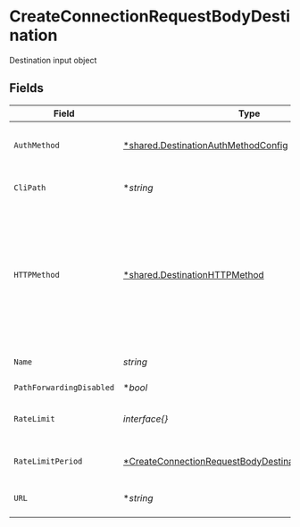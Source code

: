# CreateConnectionRequestBodyDestination

Destination input object


## Fields

| Field                                                                                                                                      | Type                                                                                                                                       | Required                                                                                                                                   | Description                                                                                                                                |
| ------------------------------------------------------------------------------------------------------------------------------------------ | ------------------------------------------------------------------------------------------------------------------------------------------ | ------------------------------------------------------------------------------------------------------------------------------------------ | ------------------------------------------------------------------------------------------------------------------------------------------ |
| `AuthMethod`                                                                                                                               | [*shared.DestinationAuthMethodConfig](../../models/shared/destinationauthmethodconfig.md)                                                  | :heavy_minus_sign:                                                                                                                         | Config for the destination's auth method                                                                                                   |
| `CliPath`                                                                                                                                  | **string*                                                                                                                                  | :heavy_minus_sign:                                                                                                                         | Path for the CLI destination                                                                                                               |
| `HTTPMethod`                                                                                                                               | [*shared.DestinationHTTPMethod](../../models/shared/destinationhttpmethod.md)                                                              | :heavy_minus_sign:                                                                                                                         | HTTP method used on requests sent to the destination, overrides the method used on requests sent to the source.                            |
| `Name`                                                                                                                                     | *string*                                                                                                                                   | :heavy_check_mark:                                                                                                                         | Name for the destination                                                                                                                   |
| `PathForwardingDisabled`                                                                                                                   | **bool*                                                                                                                                    | :heavy_minus_sign:                                                                                                                         | N/A                                                                                                                                        |
| `RateLimit`                                                                                                                                | *interface{}*                                                                                                                              | :heavy_minus_sign:                                                                                                                         | Limit event attempts to receive per period                                                                                                 |
| `RateLimitPeriod`                                                                                                                          | [*CreateConnectionRequestBodyDestinationRateLimitPeriod](../../models/operations/createconnectionrequestbodydestinationratelimitperiod.md) | :heavy_minus_sign:                                                                                                                         | Period to rate limit attempts                                                                                                              |
| `URL`                                                                                                                                      | **string*                                                                                                                                  | :heavy_minus_sign:                                                                                                                         | Endpoint of the destination                                                                                                                |